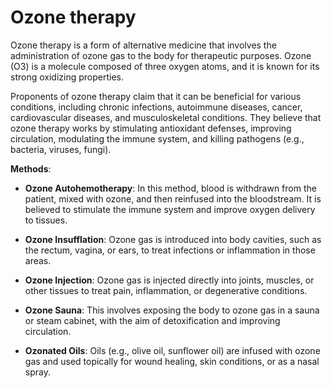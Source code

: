 [//]: # (
source: gpt-3 + jph editing
tags: treatments
)

# Ozone therapy

Ozone therapy is a form of alternative medicine that involves the administration of ozone gas to the body for therapeutic purposes. Ozone (O3) is a molecule composed of three oxygen atoms, and it is known for its strong oxidizing properties.

Proponents of ozone therapy claim that it can be beneficial for various conditions, including chronic infections, autoimmune diseases, cancer, cardiovascular diseases, and musculoskeletal conditions. They believe that ozone therapy works by stimulating antioxidant defenses, improving circulation, modulating the immune system, and killing pathogens (e.g., bacteria, viruses, fungi).

**Methods**:

* **Ozone Autohemotherapy**: In this method, blood is withdrawn from the patient, mixed with ozone, and then reinfused into the bloodstream. It is believed to stimulate the immune system and improve oxygen delivery to tissues.

* **Ozone Insufflation**: Ozone gas is introduced into body cavities, such as the rectum, vagina, or ears, to treat infections or inflammation in those areas.

* **Ozone Injection**: Ozone gas is injected directly into joints, muscles, or other tissues to treat pain, inflammation, or degenerative conditions.

* **Ozone Sauna**: This involves exposing the body to ozone gas in a sauna or steam cabinet, with the aim of detoxification and improving circulation.

* **Ozonated Oils**: Oils (e.g., olive oil, sunflower oil) are infused with ozone gas and used topically for wound healing, skin conditions, or as a nasal spray.

